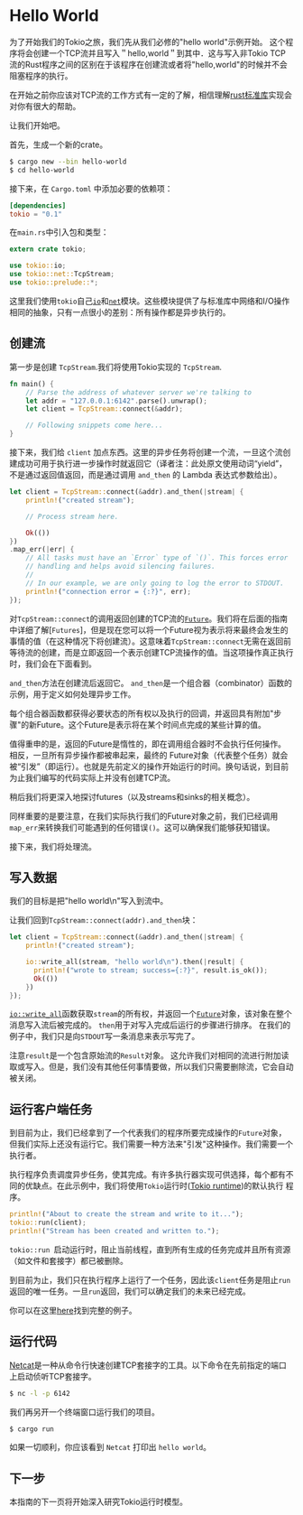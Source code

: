 # Hello World

为了开始我们的Tokio之旅，我们先从我们必修的"hello world"示例开始。 这个程序将会创建一个TCP流并且写入＂hello,world＂到其中．这与写入非Tokio TCP流的Rust程序之间的区别在于该程序在创建流或者将"hello,world"的时候并不会阻塞程序的执行。

在开始之前你应该对TCP流的工作方式有一定的了解，相信理解[rust标准库](https://doc.rust-lang.org/std/net/struct.TcpStream.html)实现会对你有很大的帮助。

让我们开始吧。

首先，生成一个新的crate。
```bash
$ cargo new --bin hello-world
$ cd hello-world
```
接下来，在 `Cargo.toml` 中添加必要的依赖项：

```toml
[dependencies]
tokio = "0.1"
```

在`main.rs`中引入包和类型：

```rust
extern crate tokio;

use tokio::io;
use tokio::net::TcpStream;
use tokio::prelude::*;
```
这里我们使用`tokio`自己[`io`]和[`net`]模块。这些模块提供了与标准库中网络和I/O操作相同的抽象，只有一点很小的差别：所有操作都是异步执行的。

## 创建流

第一步是创建 `TcpStream`.我们将使用Tokio实现的 `TcpStream`.

```rust
fn main() {
    // Parse the address of whatever server we're talking to
    let addr = "127.0.0.1:6142".parse().unwrap();
    let client = TcpStream::connect(&addr);

    // Following snippets come here...
}
```

接下来，我们给 `client` 加点东西。这里的异步任务将创建一个流，一旦这个流创建成功可用于执行进一步操作时就返回它（译者注：此处原文使用动词“yield”，不是通过返回值返回，而是通过调用 `and_then` 的 Lambda 表达式参数给出）。

```rust
let client = TcpStream::connect(&addr).and_then(|stream| {
    println!("created stream");

    // Process stream here.

    Ok(())
})
.map_err(|err| {
    // All tasks must have an `Error` type of `()`. This forces error
    // handling and helps avoid silencing failures.
    //
    // In our example, we are only going to log the error to STDOUT.
    println!("connection error = {:?}", err);
});
```

对`TcpStream::connect`的调用返回创建的TCP流的[`Future`]。我们将在后面的指南中详细了解[`Futures`]，但是现在您可以将一个Future视为表示将来最终会发生的事情的值（在这种情况下将创建流）。这意味着`TcpStream::connect`无需在返回前等待流的创建，而是立即返回一个表示创建TCP流操作的值。当这项操作真正执行时，我们会在下面看到。

`and_then`方法在创建流后返回它。 `and_then`是一个组合器（combinator）函数的示例，用于定义如何处理异步工作。

每个组合器函数都获得必要状态的所有权以及执行的回调，并返回具有附加"步骤"的新Future。这个Future是表示将在某个时间点完成的某些计算的值。

值得重申的是，返回的Future是惰性的，即在调用组合器时不会执行任何操作。相反，一旦所有异步操作都被串起来，最终的 Future对象（代表整个任务）就会被“引发”（即运行）。也就是先前定义的操作开始运行的时间。换句话说，到目前为止我们编写的代码实际上并没有创建TCP流。

稍后我们将更深入地探讨futures（以及streams和sinks的相关概念）。

同样重要的是要注意，在我们实际执行我们的Future对象之前，我们已经调用`map_err`来转换我们可能遇到的任何错误`()`。这可以确保我们能够获知错误。

接下来，我们将处理流。



## 写入数据

我们的目标是把"hello world\n"写入到流中。

让我们回到`TcpStream::connect(addr).and_then`块：

```rust
let client = TcpStream::connect(&addr).and_then(|stream| {
    println!("created stream");

    io::write_all(stream, "hello world\n").then(|result| {
      println!("wrote to stream; success={:?}", result.is_ok());
      Ok(())
    })
});
```

[`io::write_all`]函数获取`stream`的所有权，并返回一个[`Future`]对象，该对象在整个消息写入流后被完成的。 `then`用于对写入完成后运行的步骤进行排序。 在我们的例子中，我们只是向`STDOUT`写一条消息来表示写完了。

注意`result`是一个包含原始流的`Result`对象。 这允许我们对相同的流进行附加读取或写入。但是，我们没有其他任何事情要做，所以我们只需要删除流，它会自动被关闭。

## 运行客户端任务

到目前为止，我们已经拿到了一个代表我们的程序所要完成操作的`Future`对象，但我们实际上还没有运行它。我们需要一种方法来"引发"这种操作。我们需要一个执行者。

执行程序负责调度异步任务，使其完成。有许多执行器实现可供选择，每个都有不同的优缺点。在此示例中，我们将使用`Tokio`运行时([Tokio runtime][rt])的默认执行 程序。

```rust
println!("About to create the stream and write to it...");
tokio::run(client);
println!("Stream has been created and written to.");
```

`tokio::run `启动运行时，阻止当前线程，直到所有生成的任务完成并且所有资源（如文件和套接字）都已被删除。

到目前为止，我们只在执行程序上运行了一个任务，因此该`client`任务是阻止`run`返回的唯一任务。一旦`run`返回，我们可以确定我们的未来已经完成。

你可以在这里[here][full-code]找到完整的例子。

## 运行代码
[Netcat]是一种从命令行快速创建TCP套接字的工具。以下命令在先前指定的端口上启动侦听TCP套接字。

```bash
$ nc -l -p 6142
```

我们再另开一个终端窗口运行我们的项目。

```bash
$ cargo run
```

如果一切顺利，你应该看到 `Netcat` 打印出 `hello world`。


## 下一步

本指南的下一页将开始深入研究Tokio运行时模型。

[`Future`]: https://docs.rs/futures/0.1/futures/future/trait.Future.html

[rt]: https://docs.rs/tokio/0.1/tokio/runtime/index.html

[`io`]: https://docs.rs/tokio/0.1/tokio/io/index.html

[`net`]: https://docs.rs/tokio/0.1/tokio/net/index.html

[`io::write_all`]: https://docs.rs/tokio-io/0.1/tokio_io/io/fn.write_all.html/io/fn.write_all.html

[full-code]: https://github.com/tokio-rs/tokio/blob/master/examples/hello_world.rs

[Netcat]: http://netcat.sourceforge.net/
